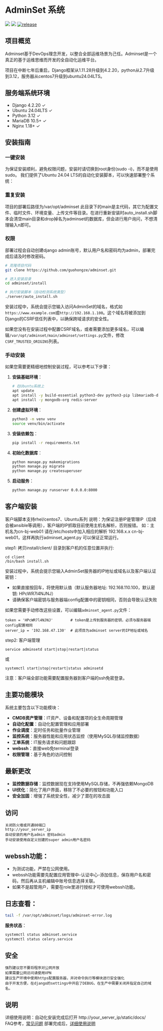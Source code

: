 # AdminSet 系统
<img src="https://travis-ci.org/guohongze/adminset.svg?branch=master"></img> 
<img src="https://img.shields.io/badge/license-GPL-blue.svg"></img>
[![release](https://img.shields.io/github/release/guohongze/adminset.svg)](https://github.com/guohongze/adminset/releases)


## 项目概览

Adminset基于DevOps理念开发，以整合全部运维场景为己任。Adminset是一个真正的基于运维思维而开发的全自动化运维平台。

项目在中断七年后重启，Django框架从1.11.28升级到4.2.20，python从2.7升级到3.12，服务器从centos7升级到ubuntu24.04LTS。


## 服务端系统环境
  - Django 4.2.20 ✓ 
  - Ubuntu 24.04LTS ✓
  - Python 3.12 ✓
  - MariaDB 10.5+ ✓
  - Nginx 1.18+ ✓

## 安装指南

### 一键安装
为保证安装顺利，避免权限问题，安装时请切换到root身份(sudo -i)，而不是使用sudo。
我们提供了Ubuntu 24.04 LTS的自动化安装脚本，可以快速部署整个系统：

### 重复安装
项目的部署后路径为/var/opt/adminset 此目录下的main是主代码，其它为配置文件、临时文件、环境变量、上传文件等目录。在进行重新安装时auto_install.sh脚本会清空main目录和drop掉名为adminset的数据库，但会进行用户询问，不想清理输入n即可。

### 权限
部署过程会自动创建django admin账号，默认用户名和密码均为admin，部署完成后请及时修改密码。

```bash
# 克隆项目代码
git clone https://github.com/guohongze/adminset.git

# 进入安装目录
cd adminset/install

# 执行安装脚本（自动检测系统类型）
./server/auto_install.sh
```

安装过程中，系统会提示您输入访问AdminSet的域名，格式如`https://www.example.com`或`http://192.168.1.100`。这个域名将被添加到Django的CSRF信任列表中，以确保跨域请求的安全性。

如果您没有在安装过程中配置CSRF域名，或者需要添加更多域名，可以编辑`/var/opt/adminset/main/adminset/settings.py`文件，修改`CSRF_TRUSTED_ORIGINS`列表。


### 手动安装

如果您需要更精细地控制安装过程，可以参考以下步骤：

1. **安装基础环境**：
   ```bash
   # 在Ubuntu系统上
   apt update
   apt install -y build-essential python3-dev python3-pip libmariadb-dev libldap2-dev libsasl2-dev
   apt install -y mongodb-org redis-server
   ```

2. **创建虚拟环境**：
   ```bash
   python3 -m venv venv
   source venv/bin/activate
   ```

3. **安装依赖包**：
   ```bash
   pip install -r requirements.txt
   ```

4. **初始化数据库**：
   ```bash
   python manage.py makemigrations
   python manage.py migrate
   python manage.py createsuperuser
   ```

5. **启动服务**：
   ```bash
   python manage.py runserver 0.0.0.0:8000
   ```

## 客户端安装
客户端脚本支持rhel/centos7、Ubuntu系列
说明：为保证注册IP是管理IP（后续会被ansible等调用），客户端的IP抓取目前使用主机名解析，否则报错。
如：主机名为cn-bj-web01 请在/etc/hosts中加入相应的解析 192.168.x.x cn-bj-web01，这样再执行adminset_agent.py 可以保证正常运行。

step1: 拷贝install/client/ 目录到客户机的任意位置并执行:
```
cd client
/bin/bash install.sh
```

安装过程中，系统会提示您输入AdminSet服务器的IP地址或域名以及客户端认证密钥：
- 如果直接按回车，将使用默认值（默认服务器地址: 192.168.110.100，默认密钥: HPcWR7l4NJNJ）
- 请确保客户端密钥与服务器端config配置中的密钥相同，否则会导致认证失败

如果您需要手动修改这些设置，可以编辑`adminset_agent.py`文件：
```
token = 'HPcWR7l4NJNJ'        # token是上传到服务器的密钥，必须与服务器端config配置相同
server_ip = '192.168.47.130'  # 此项目为adminset server的IP地址或域名
```

step2: 客户端管理
```
service adminsetd start|stop|restart|status
```
或
```
systemctl start|stop|restart|status adminsetd
```

注意：客户端全部功能需要配置服务器到客户端的ssh免密登录。

## 主要功能模块

系统主要包含以下功能模块：

- **CMDB资产管理**：IT资产、设备和配置项的全生命周期管理
- **自动化配置**：自动化配置管理和应用部署
- **作业调度**：定时任务和批量作业管理
- **监控系统**：服务器性能和应用状态监控（使用MySQL存储监控数据）
- **工单系统**：IT服务请求和问题跟踪
- **webssh**：直接web免terminal登录
- **权限管理**：基于角色的访问控制

## 最新更改

- **监控数据存储**：监控数据现在支持使用MySQL存储，不再强依赖MongoDB
- **UI优化**：简化了用户界面，移除了不必要的按钮和功能入口
- **安全加固**：增强了系统安全性，减少了潜在的攻击面

## 访问
    关闭防火墙或开通80端口
    http://your_server_ip
    自动安装的用户名admin 密码admin
    手动安装使用自定义创建的super admin用户名密码


## **webssh功能**：
   - 为测试功能，严禁在公网使用。
   - webssh功能需要先配置应用管理中-认证中心-添加信息，保存用户名和密码，然后再从主机编辑中账号信息选择关联。
   - 如果不是超管用户，需要在role里进行授权才可使用webssh功能。

## **日志查看**：
   ```bash
   tail -f /var/opt/adminset/logs/adminset-error.log
   ```
   
   **服务状态**：
   ```bash
   systemctl status adminset.service
   systemctl status celery.service
   ```

## 安全
    强烈建议您不要将程序对公网开放
    如果需要公网访问请使用VPN
    建议生产环境中使用https配置服务器，并对命令执行等模块进行安全强化
    由于开发方便，在django的settings中开启了DEBUG，在生产中需要关闭并指定自己的域名。

## 说明
详细使用说明：自动化安装完成后打开 http://your_server_ip/static/docs/ <br>
FAQ参考，<a href="https://github.com/guohongze/adminset/wiki/FAQ">常见问题</a>
部署完成后，<a href="https://your_server_ip/static/docs/">详细使用说明</a>


